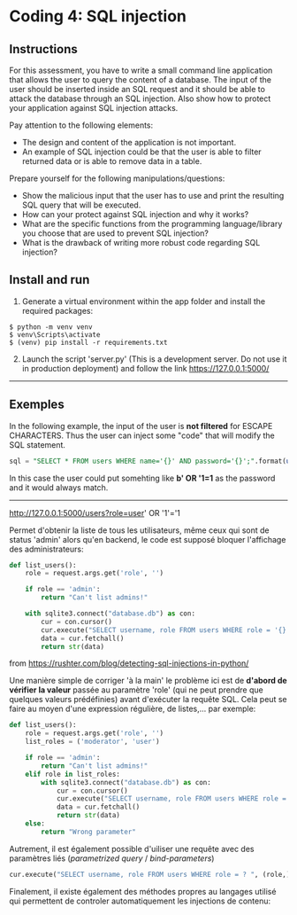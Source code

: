 # Coding 4: SQL injection

## Instructions

For this assessment, you have to write a small command line application that allows the user to query
the content of a database. The input of the user should be inserted inside an SQL request and it should
be able to attack the database through an SQL injection. Also show how to protect your application
against SQL injection attacks.

Pay attention to the following elements:
* The design and content of the application is not important.
* An example of SQL injection could be that the user is able to filter returned data or is able to remove data in a table.

Prepare yourself for the following manipulations/questions:
* Show the malicious input that the user has to use and print the resulting SQL query that will be executed.
* How can your protect against SQL injection and why it works?
* What are the specific functions from the programming language/library you choose that are used to prevent SQL injection?
*    What is the drawback of writing more robust code regarding SQL injection?


## Install and run

1. Generate a virtual environment within the app folder and install the required packages:
```
$ python -m venv venv
$ venv\Scripts\activate
$ (venv) pip install -r requirements.txt
```
2. Launch the script 'server.py' (This is a development server. Do not use it in production deployment) and follow the link https://127.0.0.1:5000/



--------------------

## Exemples

In the following example, the input of the user is **not filtered** for ESCAPE CHARACTERS. Thus the user can inject some "code" that will modify the SQL statement.

```SQL
sql = "SELECT * FROM users WHERE name='{}' AND password='{}';".format(user, pwd)
```

In this case the user could put somehting like **b' OR '1=1** as the password and it would always match.

--------------------

http://127.0.0.1:5000/users?role=user' OR '1'='1

Permet d'obtenir la liste de tous les utilisateurs, même ceux qui sont de status 'admin' alors qu'en backend, le code est supposé bloquer l'affichage des administrateurs:
```python
def list_users():
    role = request.args.get('role', '')

    if role == 'admin':
        return "Can't list admins!"

    with sqlite3.connect("database.db") as con:
        cur = con.cursor()
        cur.execute("SELECT username, role FROM users WHERE role = '{}'".format(role))
        data = cur.fetchall()
        return str(data)
```

from https://rushter.com/blog/detecting-sql-injections-in-python/


Une manière simple de corriger 'à la main' le problème ici est de  **d'abord de vérifier la valeur** passée au paramètre 'role' (qui ne peut prendre que quelques valeurs prédéfinies) avant d'exécuter la requête SQL. Cela peut se faire au moyen d'une expression régulière, de listes,... par exemple:

```python
def list_users():
    role = request.args.get('role', '')
    list_roles = ('moderator', 'user')

    if role == 'admin':
        return "Can't list admins!"
    elif role in list_roles:
        with sqlite3.connect("database.db") as con:
            cur = con.cursor()
            cur.execute("SELECT username, role FROM users WHERE role = '{}'".format(role))
            data = cur.fetchall()
            return str(data)
    else:
        return "Wrong parameter"
```


Autrement, il est également possible d'uiliser une requête avec des paramètres liés (*parametrized query* / *bind-parameters*)
```python
cur.execute("SELECT username, role FROM users WHERE role = ? ", (role,))
```

Finalement, il existe également des méthodes propres au langages utilisé qui permettent de controler automatiquement les injections de contenu:

